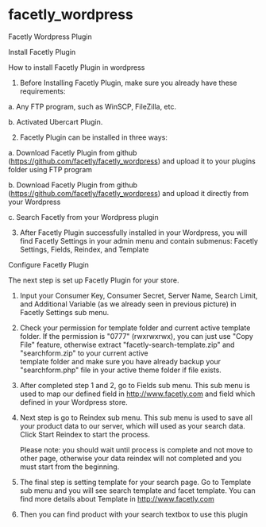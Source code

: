 facetly_wordpress
=================

Facetly Wordpress Plugin

Install Facetly Plugin

How to install Facetly Plugin in wordpress

1. Before Installing Facetly Plugin, make sure you already have these
    requirements:

a. Any FTP program, such as WinSCP, FileZilla, etc.

b. Activated Ubercart Plugin.

2. Facetly Plugin can be installed in three ways:

a. Download Facetly Plugin from github (https://github.com/facetly/facetly_wordpress) and
    upload it to your plugins folder using FTP program

b. Download Facetly Plugin from github (https://github.com/facetly/facetly_wordpress) and upload it
    directly from your Wordpress

c. Search Facetly from your Wordpress plugin

3. After Facetly Plugin successfully installed in your Wordpress, you will find Facetly Settings in your admin menu and contain submenus: Facetly Settings, Fields, Reindex, and Template

Configure Facetly Plugin

The next step is set up Facetly Plugin for your store.
1. Input your Consumer Key, Consumer Secret, Server Name, Search Limit, and
    Additional Variable (as we already seen in previous picture) in Facetly Settings sub menu.
2. Check your permission for template folder and current active template folder. If the
    permission is "0777" (rwxrwxrwx), you can just use "Copy File" feature, otherwise
    extract "facetly-search-template.zip" and "searchform.zip" to your current active  
    template folder and make sure you have already backup your "searchform.php" file
    in your active theme folder if file exists.
3. After completed step 1 and 2, go to Fields sub menu. This sub menu is used
    to map our defined field in http://www.facetly.com and field which defined in your
    Wordpress store.

4. Next step is go to Reindex sub menu. This sub menu is used to save all your
    product data to our server, which will used as your search data. Click Start Reindex to
    start the process.

    Please note: you should wait until process is complete and not move to other page,
    otherwise your data reindex will not completed and you must start from the beginning.


5. The final step is setting template for your search page. Go to Template sub menu and you will see search template and facet template. You can find more details about Template in http://www.facetly.com

6. Then you can find product with your search textbox to use this plugin

